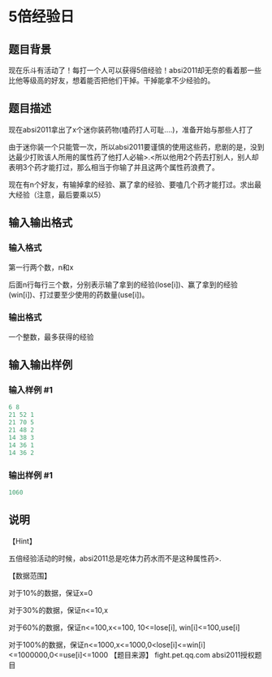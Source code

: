 # 5倍经验日

## 题目背景

现在乐斗有活动了！每打一个人可以获得5倍经验！absi2011却无奈的看着那一些比他等级高的好友，想着能否把他们干掉。干掉能拿不少经验的。

## 题目描述

现在absi2011拿出了x个迷你装药物(嗑药打人可耻….)，准备开始与那些人打了

由于迷你装一个只能管一次，所以absi2011要谨慎的使用这些药，悲剧的是，没到达最少打败该人所用的属性药了他打人必输>.<所以他用2个药去打别人，别人却表明3个药才能打过，那么相当于你输了并且这两个属性药浪费了。

现在有n个好友，有输掉拿的经验、赢了拿的经验、要嗑几个药才能打过。求出最大经验（注意，最后要乘以5）

## 输入输出格式

### 输入格式

第一行两个数，n和x

后面n行每行三个数，分别表示输了拿到的经验(lose[i])、赢了拿到的经验(win[i])、打过要至少使用的药数量(use[i])。

### 输出格式

一个整数，最多获得的经验

## 输入输出样例

### 输入样例 #1

```cpp
6 8
21 52 1
21 70 5
21 48 2
14 38 3
14 36 1
14 36 2

```
### 输出样例 #1

```cpp
1060
```


## 说明

【Hint】

五倍经验活动的时候，absi2011总是吃体力药水而不是这种属性药>.

【数据范围】

对于10%的数据，保证x=0

对于30%的数据，保证n<=10,x

对于60%的数据，保证n<=100,x<=100, 10<=lose[i], win[i]<=100,use[i]

对于100%的数据，保证n<=1000,x<=1000,0<lose[i]<=win[i]<=1000000,0<=use[i]<=1000 【题目来源】 fight.pet.qq.com absi2011授权题目 

